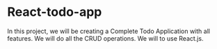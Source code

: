 # React-todo-app
In this project, we will be creating a Complete Todo Application with all features. We will do all the CRUD operations. We will to use React.js.
